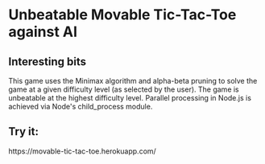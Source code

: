 <h1>Unbeatable Movable Tic-Tac-Toe against AI</h1>

<h2>Interesting bits</h2>
This game uses the Minimax algorithm and alpha-beta pruning to solve the game at a given difficulty level (as selected by the user). The game is unbeatable at the highest difficulty level. Parallel processing in Node.js is achieved via Node's child_process module. 

<h2>Try it:</h2>
https://movable-tic-tac-toe.herokuapp.com/
